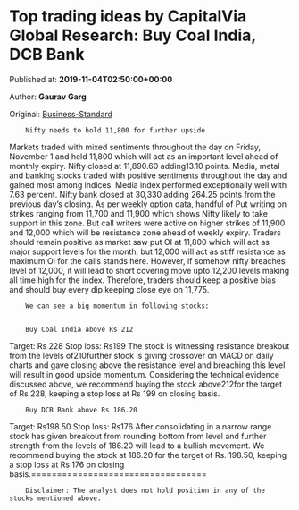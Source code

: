 
# Top trading ideas by CapitalVia Global Research: Buy Coal India, DCB Bank

Published at: **2019-11-04T02:50:00+00:00**

Author: **Gaurav Garg**

Original: [Business-Standard](https://www.business-standard.com/article/markets/top-trading-ideas-by-capitalvia-global-research-buy-coal-india-dcb-bank-119110400088_1.html)


        Nifty needs to hold 11,800 for further upside
      
Markets traded with mixed sentiments throughout the day on Friday, November 1 and held 11,800 which will act as an important level ahead of monthly expiry. Nifty closed at 11,890.60 adding13.10 points. Media, metal and banking stocks traded with positive sentiments throughout the day and gained most among indices. Media index performed exceptionally well with 7.63 percent. Nifty bank closed at 30,330 adding 264.25 points from the previous day’s closing.
As per weekly option data, handful of Put writing on strikes ranging from 11,700 and 11,900 which shows Nifty likely to take support in this zone. But call writers were active on higher strikes of 11,900 and 12,000 which will be resistance zone ahead of weekly expiry. Traders should remain positive as market saw put OI at 11,800 which will act as major support levels for the month, but 12,000 will act as stiff resistance as maximum OI for the calls stands here. However, if somehow nifty breaches level of 12,000, it will lead to short covering move upto 12,200 levels making all time high for the index. Therefore, traders should keep a positive bias and should buy every dip keeping close eye on 11,775.

        We can see a big momentum in following stocks:
      

        Buy Coal India above Rs 212
      
Target: Rs 228
Stop loss: Rs199
The stock is witnessing resistance breakout from the levels of210further stock is giving crossover on MACD on daily charts and gave closing above the resistance level and breaching this level will result in good upside momentum. Considering the technical evidence discussed above, we recommend buying the stock above212for the target of Rs 228, keeping a stop loss at Rs 199 on closing basis.

        Buy DCB Bank above Rs 186.20
      
Target: Rs198.50
Stop loss: Rs176
After consolidating in a narrow range stock has given breakout from rounding bottom from level and further strength from the levels of 186.20 will lead to a bullish movement. We recommend buying the stock at 186.20 for the target of Rs. 198.50, keeping a stop loss at Rs 176 on closing basis.==================================

        Disclaimer: The analyst does not hold position in any of the stocks mentioned above.
      
